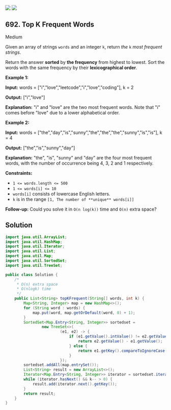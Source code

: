 [![](https://img.shields.io/github/stars/javadev/LeetCode-in-Java?label=Stars&style=flat-square)](https://github.com/javadev/LeetCode-in-Java)
[![](https://img.shields.io/github/forks/javadev/LeetCode-in-Java?label=Fork%20me%20on%20GitHub%20&style=flat-square)](https://github.com/javadev/LeetCode-in-Java/fork)

## 692\. Top K Frequent Words

Medium

Given an array of strings `words` and an integer `k`, return _the_ `k` _most frequent strings_.

Return the answer **sorted** by **the frequency** from highest to lowest. Sort the words with the same frequency by their **lexicographical order**.

**Example 1:**

**Input:** words = ["i","love","leetcode","i","love","coding"], k = 2

**Output:** ["i","love"]

**Explanation:** "i" and "love" are the two most frequent words. Note that "i" comes before "love" due to a lower alphabetical order. 

**Example 2:**

**Input:** words = ["the","day","is","sunny","the","the","the","sunny","is","is"], k = 4

**Output:** ["the","is","sunny","day"]

**Explanation:** "the", "is", "sunny" and "day" are the four most frequent words, with the number of occurrence being 4, 3, 2 and 1 respectively. 

**Constraints:**

*   `1 <= words.length <= 500`
*   `1 <= words[i] <= 10`
*   `words[i]` consists of lowercase English letters.
*   `k` is in the range `[1, The number of **unique** words[i]]`

**Follow-up:** Could you solve it in `O(n log(k))` time and `O(n)` extra space?

## Solution

```java
import java.util.ArrayList;
import java.util.HashMap;
import java.util.Iterator;
import java.util.List;
import java.util.Map;
import java.util.SortedSet;
import java.util.TreeSet;

public class Solution {
    /*
     * O(n) extra space
     * O(nlogk) time
     */
    public List<String> topKFrequent(String[] words, int k) {
        Map<String, Integer> map = new HashMap<>();
        for (String word : words) {
            map.put(word, map.getOrDefault(word, 0) + 1);
        }
        SortedSet<Map.Entry<String, Integer>> sortedset =
                new TreeSet<>(
                        (e1, e2) -> {
                            if (e1.getValue().intValue() != e2.getValue().intValue()) {
                                return e2.getValue() - e1.getValue();
                            } else {
                                return e1.getKey().compareToIgnoreCase(e2.getKey());
                            }
                        });
        sortedset.addAll(map.entrySet());
        List<String> result = new ArrayList<>();
        Iterator<Map.Entry<String, Integer>> iterator = sortedset.iterator();
        while (iterator.hasNext() && k-- > 0) {
            result.add(iterator.next().getKey());
        }
        return result;
    }
}
```